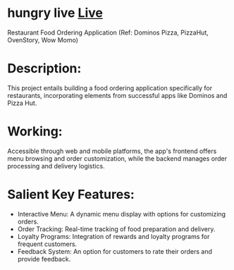 # hungry live [Live](https://myhungryrestro.vercel.app/)
Restaurant Food Ordering Application (Ref: Dominos Pizza, PizzaHut, OvenStory, Wow Momo)

# Description:
This project entails building a food ordering application specifically for restaurants, incorporating elements from successful apps like Dominos and Pizza Hut.

# Working:
Accessible through web and mobile platforms, the app's frontend offers menu browsing and order customization, while the backend manages order processing and delivery logistics.

# Salient Key Features:
- Interactive Menu: A dynamic menu display with options for customizing orders.
- Order Tracking: Real-time tracking of food preparation and delivery.
- Loyalty Programs: Integration of rewards and loyalty programs for frequent customers.
- Feedback System: An option for customers to rate their orders and provide feedback.
